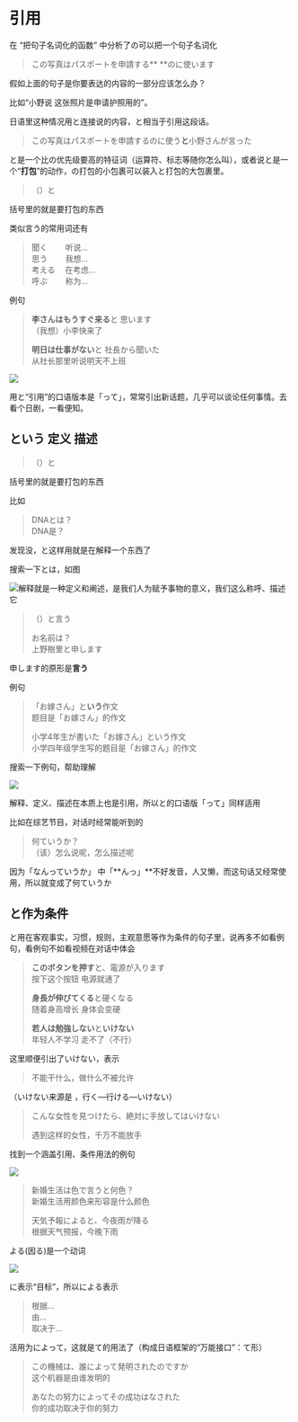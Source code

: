 # 引用

在 “把句子名词化的函数” 中分析了の可以把一个句子名词化

> この写真はパスポートを申請する** **のに使います

假如上面的句子是你要表达的内容的一部分应该怎么办？

比如“小野说 这张照片是申请护照用的”。

日语里这种情况用と连接说的内容，と相当于引用这段话。

> この写真はパスポートを申請するのに使う**と**小野さんが言った

と是一个比の优先级要高的特征词（运算符、标志等随你怎么叫），或者说と是一个“**打包**”的动作，の打包的小包裹可以装入と打包的大包裹里。

> （）と

括号里的就是要打包的东西

类似言う的常用词还有

> 聞く　 　听说...  
> 思う　　 我想...  
> 考える 　在考虑...  
> 呼ぶ 　　称为...

例句

> **李さんはもうすぐ来る**と 思います  
> （我想）小李快来了
>
> **明日は仕事がない**と 社長から聞いた  
> 从社长那里听说明天不上班

![](https://pic2.zhimg.com/v2-34dc37b0cc8dc7ecc2e9c6689ec385dd_b.jpg)

用と“引用”的口语版本是「って」，常常引出新话题，几乎可以谈论任何事情。去看个日剧，一看便知。

## という 定义 描述

> （）と

括号里的就是要打包的东西

比如

> DNAとは？  
> DNA是？

发现没，と这样用就是在解释一个东西了

搜索一下とは，如图

![](https://pic3.zhimg.com/v2-0ca2b92c47e6e1e0a72412c46b1621ce_b.png)解释就是一种定义和阐述，是我们人为赋予事物的意义，我们这么称呼、描述它

> （）と言う
>
> お名前は？  
> 上野樹里と申します

申します的原形是**言う**

例句

> 「お嫁さん」と**いう**作文  
> 题目是「お嫁さん」的作文
>
> 小学4年生が書いた「お嫁さん」という作文  
> 小学四年级学生写的题目是「お嫁さん」的作文

搜索一下例句，帮助理解

![](https://pic3.zhimg.com/v2-023b78d5d850b98f370e327e391a280a_b.png)

解释、定义、描述在本质上也是引用，所以と的口语版「って」同样适用

比如在综艺节目，对话时经常能听到的

> 何ていうか？  
> （该）怎么说呢，怎么描述呢

因为「なんっていうか」 中「**んっ」**不好发音，人又懒，而这句话又经常使用，所以就变成了何ていうか

## と作为条件

と用在客观事实，习惯，规则，主观意愿等作为条件的句子里，说再多不如看例句，看例句不如看视频在对话中体会

> **このボタンを押す**と、電源が入ります  
> 按下这个按钮 电源就通了
>
> **身長が伸びてくる**と硬くなる  
> 随着身高增长 身体会变硬
>
> **若人は勉強しない**と**いけない**  
> 年轻人不学习 走不了（不行）

这里顺便引出了いけない，表示

> 不能干什么，做什么不被允许

（いけない来源是 ，行く—行ける—いけない）

> こんな女性を見つけたら、絶対に手放してはいけない
>
> 遇到这样的女性，千万不能放手

找到一个涵盖引用、条件用法的例句

![](https://pic4.zhimg.com/v2-e218bac5e59446944fba343afe3257a3_b.png)

> 新婚生活は色で言うと何色？  
> 新婚生活用颜色来形容是什么颜色
>
> 天気予報によると、今夜雨が降る  
> 根据天气预报，今晚下雨

よる\(因る\)是一个动词

![](https://pic4.zhimg.com/v2-d9f91c96a20b06d59a92bdd4a3624497_b.png)

に表示“目标”，所以による表示

> 根据...  
> 由...  
> 取决于...

活用为によって，这就是て的用法了（构成日语框架的“万能接口”：て形）

> この機械は、誰によって発明されたのですか  
> 这个机器是由谁发明的
>
> あなたの努力によってその成功はなされた  
> 你的成功取决于你的努力



